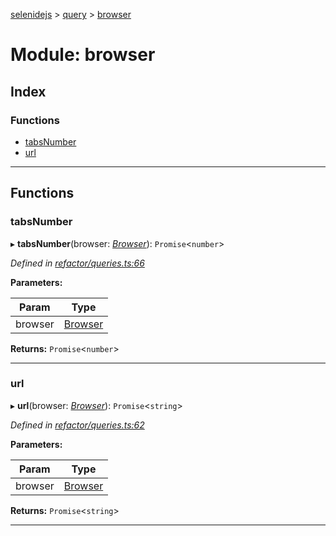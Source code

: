 [selenidejs](../README.md) > [query](../modules/query.md) > [browser](../modules/query.browser.md)

# Module: browser

## Index

### Functions

* [tabsNumber](query.browser.md#tabsnumber)
* [url](query.browser.md#url)

---

## Functions

<a id="tabsnumber"></a>

###  tabsNumber

▸ **tabsNumber**(browser: *[Browser](../classes/browser.md)*): `Promise`<`number`>

*Defined in [refactor/queries.ts:66](https://github.com/KnowledgeExpert/selenidejs/blob/master/lib/refactor/queries.ts#L66)*

**Parameters:**

| Param | Type |
| ------ | ------ |
| browser | [Browser](../classes/browser.md) |

**Returns:** `Promise`<`number`>

___
<a id="url"></a>

###  url

▸ **url**(browser: *[Browser](../classes/browser.md)*): `Promise`<`string`>

*Defined in [refactor/queries.ts:62](https://github.com/KnowledgeExpert/selenidejs/blob/master/lib/refactor/queries.ts#L62)*

**Parameters:**

| Param | Type |
| ------ | ------ |
| browser | [Browser](../classes/browser.md) |

**Returns:** `Promise`<`string`>

___

